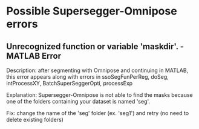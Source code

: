 # Possible Supersegger-Omnipose errors

## Unrecognized function or variable 'maskdir'. - MATLAB Error

Description: after segmenting with Omnipose and continuing in MATLAB, this error appears along with errors in ssoSegFunPerReg, doSeg, intProcessXY, BatchSuperSeggerOpti, processExp

Explanation: Supersegger-Omnipose is not able to find the masks because one of the folders containing your dataset is named 'seg'.

Fix: change the name of the 'seg' folder (ex. 'seg1') and retry (no need to delete existing folders)
